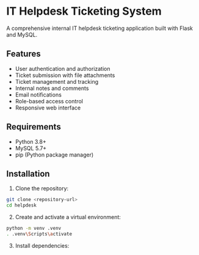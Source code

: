 # IT Helpdesk Ticketing System

A comprehensive internal IT helpdesk ticketing application built with Flask and MySQL.

## Features

- User authentication and authorization
- Ticket submission with file attachments
- Ticket management and tracking
- Internal notes and comments
- Email notifications
- Role-based access control
- Responsive web interface

## Requirements

- Python 3.8+
- MySQL 5.7+
- pip (Python package manager)

## Installation

1. Clone the repository:
```bash
git clone <repository-url>
cd helpdesk
```

2. Create and activate a virtual environment:
```bash
python -m venv .venv
. .venv\Scripts\activate
```

3. Install dependencies:
```